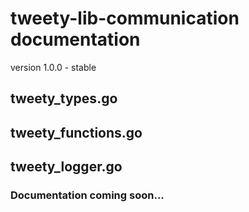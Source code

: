 # tweety-lib-communication documentation

version 1.0.0 - stable

## tweety_types.go

## tweety_functions.go

## tweety_logger.go

### Documentation coming soon...